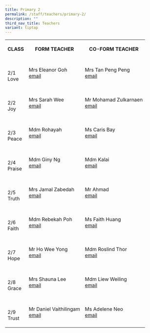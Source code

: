 ```yaml
---
title: Primary 2
permalink: /staff/teachers/primary-2/
description: ""
third_nav_title: Teachers
variant: tiptap
---
```

<table>
    <tbody>
        <tr>
            <th rowspan="1" colspan="1">
                <p>CLASS</p>
            </th>
            <th rowspan="1" colspan="1">
                <p>FORM TEACHER</p>
            </th>
            <th rowspan="1" colspan="1">
                <p>CO-FORM TEACHER</p>
            </th>
        </tr>
        <tr>
            <td rowspan="1" colspan="1">
                <p>
                    <br>2/1
                    <br>Love
                    <br>
                </p>
            </td>
            <td rowspan="1" colspan="1">
                <p></p>
                <p>Mrs Eleanor Goh
                    <br><a href="mailto:eleanor_goh@schools.gov.sg" rel="noopener noreferrer nofollow" target="_blank">email</a>
                </p>
            </td>
            <td rowspan="1" colspan="1">
                <p></p>
                <p>Mrs Tan Peng Peng
                    <br><a href="mailto:tan_peng_peng@schools.gov.sg" rel="noopener noreferrer nofollow" target="_blank">email</a>
                </p>
            </td>
        </tr>
        <tr>
            <td rowspan="1" colspan="1">
                <p>
                    <br>2/2
                    <br>Joy
                    <br>
                </p>
            </td>
            <td rowspan="1" colspan="1">
                <p></p>
                <p>Mrs Sarah Wee
                    <br><a href="mailto:wong_siew_yin _sarah@schools.gov.sg" rel="noopener noreferrer nofollow" target="_blank">email</a>
                </p>
            </td>
            <td rowspan="1" colspan="1">
                <p></p>
                <p>Mr Mohamad Zulkarnaen
                    <br><a href="mailto:mohamad_zulkarnaen_selamat@schools.gov.sg" rel="noopener noreferrer nofollow" target="_blank">email</a>
                </p>
            </td>
        </tr>
        <tr>
            <td rowspan="1" colspan="1">
                <p>
                    <br>2/3
                    <br>Peace
                    <br>
                </p>
            </td>
            <td rowspan="1" colspan="1">
                <p></p>
                <p>Mdm Rohayah
                    <br><a href="mailto:rohayah_yacuub@schools.gov.sg" rel="noopener noreferrer nofollow" target="_blank">email<br></a>
                </p>
            </td>
            <td rowspan="1" colspan="1">
                <p></p>
                <p>Ms Caris Bay
                    <br><a href="mailto:caris_bay_tze_wei@schools.gov.sg" rel="noopener noreferrer nofollow" target="_blank">email</a>
                </p>
            </td>
        </tr>
        <tr>
            <td rowspan="1" colspan="1">
                <p>
                    <br>2/4
                    <br>Praise
                    <br>
                </p>
            </td>
            <td rowspan="1" colspan="1">
                <p></p>
                <p>Mdm Giny Ng
                    <br><a href="mailto:ng_su_ying@schools.gov.sg" rel="noopener noreferrer nofollow" target="_blank">email</a>
                </p>
            </td>
            <td rowspan="1" colspan="1">
                <p></p>
                <p>Mdm Kalai
                    <br><a href="mailto:kalai_selvi_nadarajan_a@schools.gov.sg" rel="noopener noreferrer nofollow" target="_blank">email</a>
                </p>
            </td>
        </tr>
        <tr>
            <td rowspan="1" colspan="1">
                <p>
                    <br>2/5
                    <br>Truth
                    <br>
                </p>
            </td>
            <td rowspan="1" colspan="1">
                <p></p>
                <p>Mrs Jamal Zabedah
                    <br><a href="mailto:zabedah_hamit@schools.gov.sg" rel="noopener noreferrer nofollow" target="_blank">email</a>
                </p>
            </td>
            <td rowspan="1" colspan="1">
                <p></p>
                <p>Mr Ahmad
                    <br><a href="mailto:ahmad_sumantri_selamat@schools.gov.sg" rel="noopener noreferrer nofollow" target="_blank">email</a>
                </p>
            </td>
        </tr>
        <tr>
            <td rowspan="1" colspan="1">
                <p>
                    <br>2/6
                    <br>Faith
                    <br>
                </p>
            </td>
            <td rowspan="1" colspan="1">
                <p></p>
                <p>Mdm Rebekah Poh
                    <br><a href="mailto:poh_leng_hui@schools.gov.sg" rel="noopener noreferrer nofollow" target="_blank">email</a>
                </p>
            </td>
            <td rowspan="1" colspan="1">
                <p></p>
                <p>Ms Faith Huang
                    <br><a href="mailto:huang_huiru_faith@schools.gov.sg" rel="noopener noreferrer nofollow" target="_blank">email</a>
                </p>
            </td>
        </tr>
        <tr>
            <td rowspan="1" colspan="1">
                <p>
                    <br>2/7
                    <br>Hope
                    <br>
                </p>
            </td>
            <td rowspan="1" colspan="1">
                <p></p>
                <p>Mr Ho Wee Yong
                    <br><a href="mailto:ho_wee_yong@schools.gov.sg" rel="noopener noreferrer nofollow" target="_blank">email</a>
                </p>
            </td>
            <td rowspan="1" colspan="1">
                <p></p>
                <p>Mdm Roslind Thor
                    <br><a href="mailto:thor_soh_chin@schools.gov.sg" rel="noopener noreferrer nofollow" target="_blank">email</a>
                </p>
            </td>
        </tr>
        <tr>
            <td rowspan="1" colspan="1">
                <p>
                    <br>2/8
                    <br>Grace
                    <br>
                </p>
            </td>
            <td rowspan="1" colspan="1">
                <p></p>
                <p>Mrs Shauna Lee
                    <br><a href="mailto:liew_soh_yee_shauna@schools.gov.sg" rel="noopener noreferrer nofollow" target="_blank">email</a>
                </p>
            </td>
            <td rowspan="1" colspan="1">
                <p></p>
                <p>Mdm Liew Weiling
                    <br><a href="mailto:liew_weiling@schools.gov.sg" rel="noopener noreferrer nofollow" target="_blank">email</a>
                </p>
            </td>
        </tr>
        <tr>
            <td rowspan="1" colspan="1">
                <p>
                    <br>2/9
                    <br>Trust
                    <br>
                </p>
            </td>
            <td rowspan="1" colspan="1">
                <p></p>
                <p>Mr Daniel Vaithilingam
                    <br><a href="mailto:daniel_vaithilingam@schools.gov.sg" rel="noopener noreferrer nofollow" target="_blank">email</a>
                </p>
            </td>
            <td rowspan="1" colspan="1">
                <p></p>
                <p>Ms Adelene Neo
                    <br><a href="mailto:neo_ying_adelene@schools.gov.sg" rel="noopener noreferrer nofollow" target="_blank">email</a>
                </p>
            </td>
        </tr>
    </tbody>
</table>
<p></p>